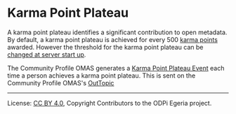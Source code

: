 <!-- SPDX-License-Identifier: CC-BY-4.0 -->
<!-- Copyright Contributors to the ODPi Egeria project. -->


# Karma Point Plateau

A karma point plateau identifies a significant contribution to open metadata.
By default, a karma point plateau is achieved for every 500 [karma points](karma-point.md) awarded.
However the threshold for the karma point plateau can be 
[changed at server start up](../../community-profile-server/docs/configuration/configuring-the-karma-point-plateau.md).

The Community Profile OMAS generates a
[Karma Point Plateau Event](../../community-profile-api/docs/events/karma-point-plateau-event.md)
each time a person achieves a karma point plateau.
This is sent on the Community Profile OMAS's [OutTopic](../../../docs/concepts/client-server/out-topic.md)



----
License: [CC BY 4.0](https://creativecommons.org/licenses/by/4.0/),
Copyright Contributors to the ODPi Egeria project.